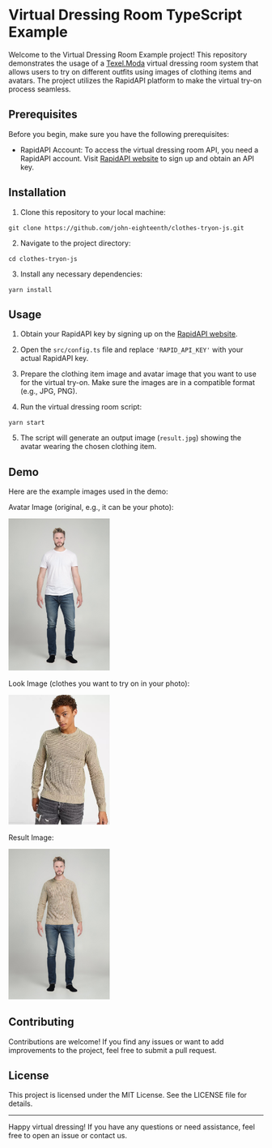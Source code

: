 # Virtual Dressing Room TypeScript Example

Welcome to the Virtual Dressing Room Example project! This repository demonstrates the usage of a [Texel.Moda](https://texelmoda.com/) virtual dressing room system that allows users to try on different outfits using images of clothing items and avatars. The project utilizes the RapidAPI platform to make the virtual try-on process seamless.

## Prerequisites

Before you begin, make sure you have the following prerequisites:

- RapidAPI Account: To access the virtual dressing room API, you need a RapidAPI account. Visit [RapidAPI website](https://rapidapi.com/texel-inc-texel-inc-default/api/texel-virtual-try-on) to sign up and obtain an API key.

## Installation

1. Clone this repository to your local machine:

```
git clone https://github.com/john-eighteenth/clothes-tryon-js.git
```

2. Navigate to the project directory:

```
cd clothes-tryon-js
```

3. Install any necessary dependencies:

```
yarn install
```

## Usage

1. Obtain your RapidAPI key by signing up on the [RapidAPI website](https://rapidapi.com/texel-inc-texel-inc-default/api/texel-virtual-try-on).

2. Open the `src/config.ts` file and replace `'RAPID_API_KEY'` with your actual RapidAPI key.

3. Prepare the clothing item image and avatar image that you want to use for the virtual try-on. Make sure the images are in a compatible format (e.g., JPG, PNG).

4. Run the virtual dressing room script:

```
yarn start
```

5. The script will generate an output image (`result.jpg`) showing the avatar wearing the chosen clothing item.

## Demo

Here are the example images used in the demo:

Avatar Image (original, e.g., it can be your photo): 

<img src="resources/avatar.jpg" width="200">

Look Image (clothes you want to try on in your photo):

<img src="resources/look.jpg" width="200">

Result Image: 

<img src="resources/result.jpg" width="200">

## Contributing

Contributions are welcome! If you find any issues or want to add improvements to the project, feel free to submit a pull request.

## License

This project is licensed under the MIT License. See the LICENSE file for details.

---

Happy virtual dressing! If you have any questions or need assistance, feel free to open an issue or contact us.
